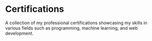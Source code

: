 # Certifications
A collection of my professional certifications showcasing my skills in various fields such as programming, machine learning, and web development.
